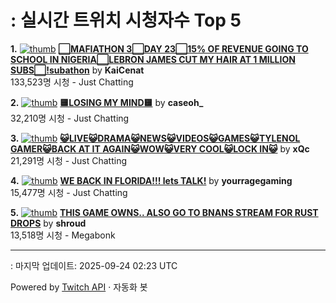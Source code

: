 # : 실시간 트위치 시청자수 Top 5

**1.** [![thumb](https://static-cdn.jtvnw.net/previews-ttv/live_user_kaicenat-320x180.jpg)](https://twitch.tv/KaiCenat)
**[⬜MAFIATHON 3⬜DAY 23⬜15% OF REVENUE GOING TO SCHOOL IN NIGERIA⬜LEBRON JAMES CUT MY HAIR AT 1 MILLION SUBS⬜!subathon](https://twitch.tv/KaiCenat)** by **KaiCenat**<br>133,523명 시청  - Just Chatting

**2.** [![thumb](https://static-cdn.jtvnw.net/previews-ttv/live_user_caseoh_-320x180.jpg)](https://twitch.tv/caseoh_)
**[🟨LOSING MY MIND🟨](https://twitch.tv/caseoh_)** by **caseoh_**<br>32,210명 시청  - Just Chatting

**3.** [![thumb](https://static-cdn.jtvnw.net/previews-ttv/live_user_xqc-320x180.jpg)](https://twitch.tv/xQc)
**[😺LIVE😺DRAMA😺NEWS😺VIDEOS😺GAMES😺TYLENOL GAMER😺BACK AT IT AGAIN😺WOW😺VERY COOL😺LOCK IN😺](https://twitch.tv/xQc)** by **xQc**<br>21,291명 시청  - Just Chatting

**4.** [![thumb](https://static-cdn.jtvnw.net/previews-ttv/live_user_yourragegaming-320x180.jpg)](https://twitch.tv/yourragegaming)
**[WE BACK IN FLORIDA!!! lets TALK!](https://twitch.tv/yourragegaming)** by **yourragegaming**<br>15,477명 시청  - Just Chatting

**5.** [![thumb](https://static-cdn.jtvnw.net/previews-ttv/live_user_shroud-320x180.jpg)](https://twitch.tv/shroud)
**[THIS GAME OWNS.. ALSO GO TO BNANS STREAM FOR RUST DROPS](https://twitch.tv/shroud)** by **shroud**<br>13,518명 시청  - Megabonk


---
: 마지막 업데이트: 2025-09-24 02:23 UTC

Powered by [Twitch API](https://dev.twitch.tv/docs/api/reference) · 자동화 봇